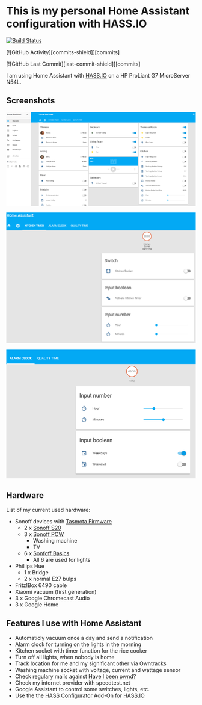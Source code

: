 # This is my personal Home Assistant configuration with HASS.IO

[![Build Status](https://travis-ci.org/ajfriesen/home_assistant_configuration.svg?branch=master)](https://travis-ci.org/ajfriesen/home_assistant_configuration)

[![GitHub Activity][commits-shield]][commits]

[![GitHub Last Commit][last-commit-shield]][commits]

I am using Home Assistant with [HASS.IO](https://home-assistant.io/) on a HP ProLiant G7 MicroServer N54L.

## Screenshots

![alt text](screenshots/home_screen.png "Home Screen")

![alt text](screenshots/kitchen_timer.png "Kitchen Timer")

![alt text](screenshots/alarm_clock.png "Alarm Clock")

## Hardware

List of my current used hardware:

- Sonoff devices with [Tasmota Firmware](https://github.com/arendst/Sonoff-Tasmota)
  - 2 x [Sonoff S20](http://sonoff.itead.cc/en/products/residential/s20-socket)
  - 3 x [Sonoff POW](http://sonoff.itead.cc/en/products/sonoff/sonoff-pow)
    - Washing machine
    - TV
  - 6 x [Sonfoff Basics](http://sonoff.itead.cc/en/products/sonoff/sonoff-basic)
    - All 6 are used for lights
- Phillips Hue
  - 1 x Bridge
  - 2 x normal E27 bulps
- Fritz!Box 6490 cable
- Xiaomi vacuum (first generation)
- 3 x Google Chromecast Audio
- 3 x Google Home

## Features I use with Home Assistant

- Automaticly vacuum once a day and send a notification
- Alarm clock for turning on the lights in the morning
- Kitchen socket with timer function for the rice cooker
- Turn off all lights, when nobody is home
- Track location for me and my significant other via Owntracks
- Washing machine socket with voltage, current and wattage sensor
- Check regulary mails against [Have I been pwnd?](https://haveibeenpwned.com/)
- Check my internet provider with speedtest.net
- Google Assistant to control some switches, lights, etc.
- Use the the [HASS Configurator](https://home-assistant.io/addons/configurator/) Add-On for [HASS.IO](https://home-assistant.io/)
